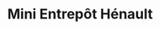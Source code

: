 ---
title: "Mini Entrepôt Hénault"
url: /vaudreuil-dorion/mini-entrepot-henault/
shop: storage rental
---
